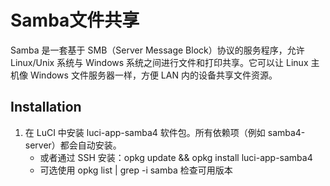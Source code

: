 # Samba文件共享

Samba 是一套基于 SMB（Server Message Block）协议的服务程序，允许 Linux/Unix 系统与 Windows 系统之间进行文件和打印共享。它可以让 Linux 主机像 Windows 文件服务器一样，方便 LAN 内的设备共享文件资源。

## Installation

1. 在 LuCI 中安装 luci-app-samba4 软件包。所有依赖项（例如 samba4-server）都会自动安装。
    - 或者通过 SSH 安装：opkg update && opkg install luci-app-samba4
    - 可选使用 opkg list | grep -i samba 检查可用版本

